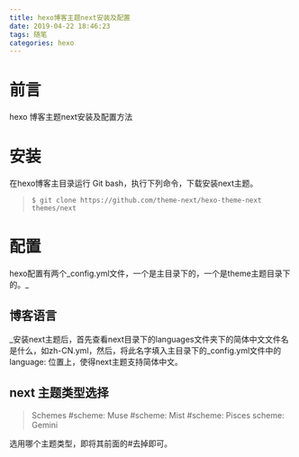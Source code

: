 ```yaml
---
title: hexo博客主题next安装及配置
date: 2019-04-22 18:46:23
tags: 随笔
categories: hexo
---
```


# 前言

hexo 博客主题next安装及配置方法

<!---more--->

# 安装

在hexo博客主目录运行 Git bash，执行下列命令，下载安装next主题。

> `$ git clone https://github.com/theme-next/hexo-theme-next themes/next`

# 配置

hexo配置有两个_config.yml文件，一个是主目录下的，一个是theme主题目录下的。_

## 博客语言

_安装next主题后，首先查看next目录下的languages文件夹下的简体中文文件名是什么，如zh-CN.yml，然后，将此名字填入主目录下的_config.yml文件中的language: 位置上，使得next主题支持简体中文。

## next 主题类型选择

> Schemes
> #scheme: Muse
> #scheme: Mist
> #scheme: Pisces
> scheme: Gemini

选用哪个主题类型，即将其前面的#去掉即可。